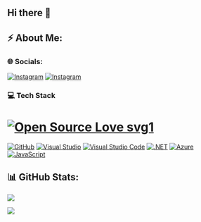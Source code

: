 ## Hi there 👋

## ⚡ About Me:

### 🌐 Socials:

[![Instagram](https://img.shields.io/badge/LinkedIn-blue?logo=linkedIn&style=plastic)](https://www.linkedin.com/in/rado%C5%A1-raj%C4%8Di%C4%87/)
[![Instagram](https://img.shields.io/badge/Instagram-%23E4405F.svg?logo=Instagram&logoColor=white&style=plastic)](https://instagram.com/r_r_a_d_o_s) 

### 💻 Tech Stack

# [![Open Source Love svg1](https://badges.frapsoft.com/os/v1/open-source.svg?v=103)](https://github.com/ellerbrock/open-source-badges/)
[![GitHub](https://img.shields.io/badge/--181717?logo=github&logoColor=ffffff&style=plastic)](https://github.com/)
[![Visual Studio](https://img.shields.io/badge/--6C33AF?logo=visual%20studio&style=plastic)](https://visualstudio.microsoft.com/)
[![Visual Studio Code](https://img.shields.io/badge/--007ACC?logo=visual%20studio%20code&logoColor=ffffff&style=plastic)](https://code.visualstudio.com/)
[![.NET](https://img.shields.io/badge/--512BD4?logo=.net&logoColor=ffffff&style=plastic)](https://dotnet.microsoft.com/)
[![Azure](https://badgen.net/badge/icon/azure?icon=azure&label)](https://azure.microsoft.com)
[![JavaScript](https://img.shields.io/badge/--F7DF1E?logo=javascript&logoColor=000&style=plastic)](https://www.javascript.com/)



## 📊 GitHub Stats:

![](https://github-readme-stats.vercel.app/api/top-langs/?username=RRADOS&theme=dark&hide_border=false&include_all_commits=false&count_private=false&layout=compact)



[![](https://visitcount.itsvg.in/api?id=RRADOS&icon=7&color=0)](https://visitcount.itsvg.in)

